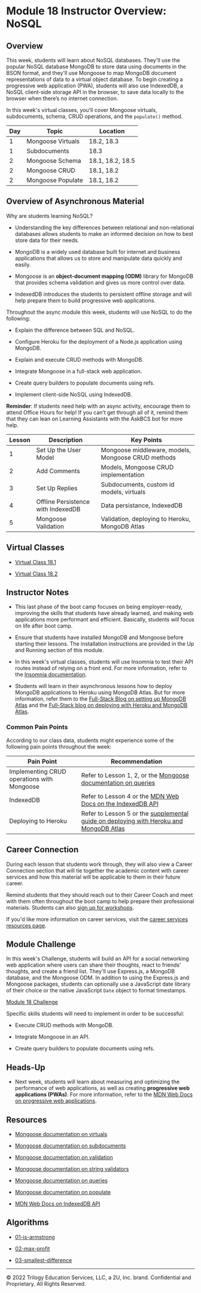 # Module 18 Instructor Overview: NoSQL

## Overview

This week, students will learn about NoSQL databases. They'll use the popular NoSQL database MongoDB to store data using documents in the BSON format, and they'll use Mongoose to map MongoDB document representations of data to a virtual object database. To begin creating a progressive web application (PWA), students will also use IndexedDB, a NoSQL client-side storage API in the browser, to save data locally to the browser when there’s no internet connection.

In this week's virtual classes, you'll cover Mongoose virtuals, subdocuments, schema, CRUD operations, and the `populate()` method.

| Day  | Topic              | Location          |
| ---  | ---                | ---               |
| 1    | Mongoose Virtuals  | 18.2, 18.3        |
| 1    | Subdocuments       | 18.3              |
| 2    | Mongoose Schema    | 18.1, 18.2, 18.5  |
| 2    | Mongoose CRUD      | 18.1, 18.2        |
| 2    | Mongoose Populate  | 18.1, 18.2        |

## Overview of Asynchronous Material

Why are students learning NoSQL?

* Understanding the key differences between relational and non-relational databases allows students to make an informed decision on how to best store data for their needs.

* MongoDB is a widely used database built for internet and business applications that allows us to store and manipulate data quickly and easily.

* Mongoose is an **object-document mapping (ODM)** library for MongoDB that provides schema validation and gives us more control over data.

* IndexedDB introduces the students to persistent offline storage and will help prepare them to build progressive web applications.

Throughout the async module this week, students will use NoSQL to do the following:

* Explain the difference between SQL and NoSQL.

* Configure Heroku for the deployment of a Node.js application using MongoDB.

* Explain and execute CRUD methods with MongoDB.

* Integrate Mongoose in a full-stack web application.

* Create query builders to populate documents using refs.

* Implement client-side NoSQL using IndexedDB.

**Reminder**: If students need help with an async activity, encourage them to attend Office Hours for help! If you can’t get through all of it, remind them that they can lean on Learning Assistants with the AskBCS bot for more help.

| Lesson    | Description                        | Key Points                                          |
| ---       | ---                                | ---                                                 |
| 1         | Set Up the User Model              | Mongoose middleware, models, Mongoose CRUD methods  |
| 2         | Add Comments                       | Models, Mongoose CRUD implementation                |
| 3         | Set Up Replies                     | Subdocuments, custom id models, virtuals            |
| 4         | Offline Persistence with IndexedDB | Data persistance, IndexedDB                         |
| 5         | Mongoose Validation                | Validation, deploying to Heroku, MongoDB Atlas      |

## Virtual Classes

* [Virtual Class 18.1](./18.1-REQUIRED.md)

* [Virtual Class 18.2](./18.2-REQUIRED.md)

## Instructor Notes

* This last phase of the boot camp focuses on being employer-ready, improving the skills that students have already learned, and making web applications more performant and efficient. Basically, students will focus on life after boot camp.

* Ensure that students have installed MongoDB and Mongoose before starting their lessons. The installation instructions are provided in the Up and Running section of this module.

* In this week's virtual classes, students will use Insomnia to test their API routes instead of relying on a front end. For more information, refer to the [Insomnia documentation](https://support.insomnia.rest/).

* Students will learn in their asynchronous lessons how to deploy MongoDB applications to Heroku using MongoDB Atlas. But for more information, refer them to the [Full-Stack Blog on setting up MongoDB Atlas](https://coding-boot-camp.github.io/full-stack/mongodb/how-to-set-up-mongodb-atlas) and the [Full-Stack blog on deploying with Heroku and MongoDB Atlas](https://coding-boot-camp.github.io/full-stack/mongodb/deploy-with-heroku-and-mongodb-atlas).

### Common Pain Points

According to our class data, students might experience some of the following pain points throughout the week:

| Pain Point                                    | Recommendation       |
| ---                                           | ---                  |
| Implementing CRUD operations with Mongoose    | Refer to Lesson 1, 2, or the [Mongoose documentation on queries](https://mongoosejs.com/docs/queries.html) |
| IndexedDB                                       | Refer to Lesson 4 or the [MDN Web Docs on the IndexedDB API](https://developer.mozilla.org/en-US/docs/Web/API/IndexedDB_API) |
| Deploying to Heroku                           | Refer to Lesson 5 or the [supplemental guide on deploying with Heroku and MongoDB Atlas](https://coding-boot-camp.github.io/full-stack/mongodb/deploy-with-heroku-and-mongodb-atlas) |

## Career Connection

During each lesson that students work through, they will also view a Career Connection section that will tie together the academic content with career services and how this material will be applicable to them in their future career.

Remind students that they should reach out to their Career Coach and meet with them often throughout the boot camp to help prepare their professional materials. Students can also [sign up for workshops](https://careernetwork.2u.com/?utm_medium=Academics&utm_source=boot_camp).

If you'd like more information on career services, visit the [career services resources page](https://careernetwork.2u.com/?utm_medium=Academics&utm_source=boot_camp).

## Module Challenge

In this week's Challenge, students will build an API for a social networking web application where users can share their thoughts, react to friends’ thoughts, and create a friend list. They'll use Express.js, a MongoDB database, and the Mongoose ODM. In addition to using the Express.js and Mongoose packages, students can optionally use a JavaScript date library of their choice or the native JavaScript `Date` object to format timestamps.

[Module 18 Challenge](../../01-Class-Content/18-NoSQL/02-Challenge)

Specific skills students will need to implement in order to be successful:

* Execute CRUD methods with MongoDB.

* Integrate Mongoose in an API.

* Create query builders to populate documents using refs.

## Heads-Up

* Next week, students will learn about measuring and optimizing the performance of web applications, as well as creating **progressive web applications (PWAs)**. For more information, refer to the [MDN Web Docs on progressive web applications](https://developer.mozilla.org/en-US/docs/Web/Progressive_web_apps).

## Resources

* [Mongoose documentation on virtuals](https://mongoosejs.com/docs/tutorials/virtuals.html)

* [Mongoose documentation on subdocuments](https://mongoosejs.com/docs/subdocs.html)

* [Mongoose documentation on validation](https://mongoosejs.com/docs/validation.html)

* [Mongoose documentation on string validators](https://mongoosejs.com/docs/schematypes.html#string-validators)

* [Mongoose documentation on queries](https://mongoosejs.com/docs/queries.html)

* [Mongoose documentation on populate](https://mongoosejs.com/docs/populate.html)

* [MDN Web Docs on IndexedDB API](https://developer.mozilla.org/en-US/docs/Web/API/IndexedDB_API)

## Algorithms

* [01-is-armstrong](../../01-Class-Content/18-NoSQL/03-Algorithms/01-is-armstrong)

* [02-max-profit](../../01-Class-Content/18-NoSQL/03-Algorithms/02-max-profit)

* [03-smallest-difference](../../01-Class-Content/18-NoSQL/03-Algorithms/03-smallest-difference)

---
© 2022 Trilogy Education Services, LLC, a 2U, Inc. brand. Confidential and Proprietary. All Rights Reserved.
